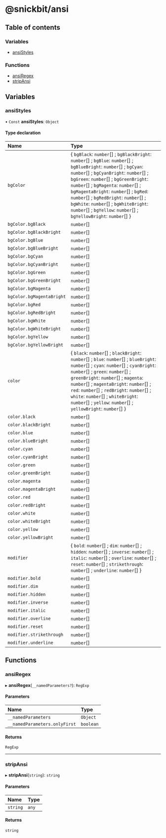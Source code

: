 # @snickbit/ansi

## Table of contents

### Variables

- [ansiStyles](README.md#ansistyles)

### Functions

- [ansiRegex](README.md#ansiregex)
- [stripAnsi](README.md#stripansi)

## Variables

### ansiStyles

• `Const` **ansiStyles**: `Object`

#### Type declaration

| Name | Type |
| :------ | :------ |
| `bgColor` | { `bgBlack`: `number`[] ; `bgBlackBright`: `number`[] ; `bgBlue`: `number`[] ; `bgBlueBright`: `number`[] ; `bgCyan`: `number`[] ; `bgCyanBright`: `number`[] ; `bgGreen`: `number`[] ; `bgGreenBright`: `number`[] ; `bgMagenta`: `number`[] ; `bgMagentaBright`: `number`[] ; `bgRed`: `number`[] ; `bgRedBright`: `number`[] ; `bgWhite`: `number`[] ; `bgWhiteBright`: `number`[] ; `bgYellow`: `number`[] ; `bgYellowBright`: `number`[]  } |
| `bgColor.bgBlack` | `number`[] |
| `bgColor.bgBlackBright` | `number`[] |
| `bgColor.bgBlue` | `number`[] |
| `bgColor.bgBlueBright` | `number`[] |
| `bgColor.bgCyan` | `number`[] |
| `bgColor.bgCyanBright` | `number`[] |
| `bgColor.bgGreen` | `number`[] |
| `bgColor.bgGreenBright` | `number`[] |
| `bgColor.bgMagenta` | `number`[] |
| `bgColor.bgMagentaBright` | `number`[] |
| `bgColor.bgRed` | `number`[] |
| `bgColor.bgRedBright` | `number`[] |
| `bgColor.bgWhite` | `number`[] |
| `bgColor.bgWhiteBright` | `number`[] |
| `bgColor.bgYellow` | `number`[] |
| `bgColor.bgYellowBright` | `number`[] |
| `color` | { `black`: `number`[] ; `blackBright`: `number`[] ; `blue`: `number`[] ; `blueBright`: `number`[] ; `cyan`: `number`[] ; `cyanBright`: `number`[] ; `green`: `number`[] ; `greenBright`: `number`[] ; `magenta`: `number`[] ; `magentaBright`: `number`[] ; `red`: `number`[] ; `redBright`: `number`[] ; `white`: `number`[] ; `whiteBright`: `number`[] ; `yellow`: `number`[] ; `yellowBright`: `number`[]  } |
| `color.black` | `number`[] |
| `color.blackBright` | `number`[] |
| `color.blue` | `number`[] |
| `color.blueBright` | `number`[] |
| `color.cyan` | `number`[] |
| `color.cyanBright` | `number`[] |
| `color.green` | `number`[] |
| `color.greenBright` | `number`[] |
| `color.magenta` | `number`[] |
| `color.magentaBright` | `number`[] |
| `color.red` | `number`[] |
| `color.redBright` | `number`[] |
| `color.white` | `number`[] |
| `color.whiteBright` | `number`[] |
| `color.yellow` | `number`[] |
| `color.yellowBright` | `number`[] |
| `modifier` | { `bold`: `number`[] ; `dim`: `number`[] ; `hidden`: `number`[] ; `inverse`: `number`[] ; `italic`: `number`[] ; `overline`: `number`[] ; `reset`: `number`[] ; `strikethrough`: `number`[] ; `underline`: `number`[]  } |
| `modifier.bold` | `number`[] |
| `modifier.dim` | `number`[] |
| `modifier.hidden` | `number`[] |
| `modifier.inverse` | `number`[] |
| `modifier.italic` | `number`[] |
| `modifier.overline` | `number`[] |
| `modifier.reset` | `number`[] |
| `modifier.strikethrough` | `number`[] |
| `modifier.underline` | `number`[] |

## Functions

### ansiRegex

▸ **ansiRegex**(`__namedParameters?`): `RegExp`

#### Parameters

| Name | Type |
| :------ | :------ |
| `__namedParameters` | `Object` |
| `__namedParameters.onlyFirst` | `boolean` |

#### Returns

`RegExp`

___

### stripAnsi

▸ **stripAnsi**(`string`): `string`

#### Parameters

| Name | Type |
| :------ | :------ |
| `string` | `any` |

#### Returns

`string`
